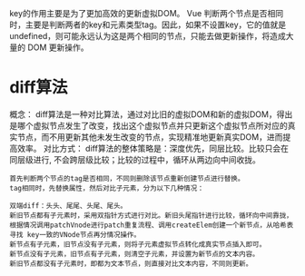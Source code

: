 key的作用主要是为了更加高效的更新虚拟DOM。
Vue 判断两个节点是否相同时，主要是判断两者的key和元素类型tag。因此，如果不设置key，它的值就是 undefined，则可能永远认为这是两个相同的节点，只能去做更新操作，将造成大量的 DOM 更新操作。
# diff算法
  概念：
    diff算法是一种对比算法，通过对比旧的虚拟DOM和新的虚拟DOM，得出是哪个虚拟节点发生了改变，找出这个虚拟节点并只更新这个虚拟节点所对应的真实节点，而不用更新其他未发生改变的节点，实现精准地更新真实DOM，进而提高效率。
  对比方式：
    diff算法的整体策略是：深度优先，同层比较。比较只会在同层级进行, 不会跨层级比较；比较的过程中，循环从两边向中间收拢。

    首先判断两个节点的tag是否相同，不同则删除该节点重新创建节点进行替换。
    tag相同时，先替换属性，然后对比子元素，分为以下几种情况：

    双端diff：头头、尾尾、头尾、尾头。
    新旧节点都有子元素时，采用双指针方式进行对比。新旧头尾指针进行比较，循环向中间靠拢，根据情况调用patchVnode进行patch重复流程、调用createElem创建一个新节点，从哈希表寻找 key一致的VNode节点再分情况操作。
    新节点有子元素，旧节点没有子元素，则将子元素虚拟节点转化成真实节点插入即可。
    新节点没有子元素，旧节点有子元素，则清空子元素，并设置为新节点的文本内容。
    新旧节点都没有子元素时，即都为文本节点，则直接对比文本内容，不同则更新。
  
